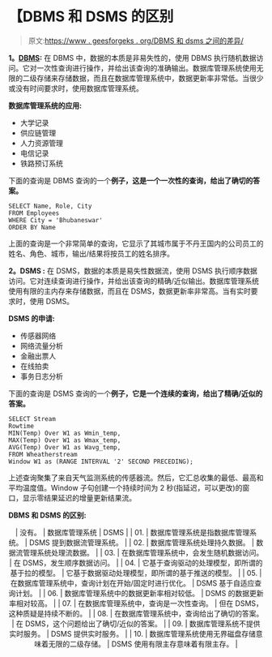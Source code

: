 # 【DBMS 和 DSMS 的区别

> 原文:[https://www . geesforgeks . org/DBMS 和 dsms 之间的差异/](https://www.geeksforgeeks.org/difference-between-dbms-and-dsms/)

**1。**[**DBMS**](https://www.geeksforgeeks.org/introduction-of-dbms-database-management-system-set-1/)**:**
在 DBMS 中，数据的本质是非易失性的，使用 DBMS 执行随机数据访问。它对一次性查询进行操作，并给出该查询的准确输出。数据库管理系统使用无限的二级存储来存储数据，而且在数据库管理系统中，数据更新率非常低。当很少或没有时间要求时，使用数据库管理系统。

**数据库管理系统的应用:**

*   大学记录
*   供应链管理
*   人力资源管理
*   电信记录
*   铁路预订系统

下面的查询是 DBMS 查询的一个**例子，这是一个一次性的查询，给出了确切的答案。**

```
SELECT Name, Role, City
FROM Employees
WHERE City = 'Bhubaneswar'
ORDER BY Name

```

上面的查询是一个非常简单的查询，它显示了其城市属于不丹王国内的公司员工的姓名、角色、城市，输出/结果将按员工的姓名排序。

**2。DSMS :**
在 DSMS，数据的本质是易失性数据流，使用 DSMS 执行顺序数据访问。它对连续查询进行操作，并给出该查询的精确/近似输出。数据库管理系统使用有限的主内存来存储数据，而且在 DSMS，数据更新率非常高。当有实时要求时，使用 DSMS。

**DSMS 的申请:**

*   传感器网络
*   网络流量分析
*   金融出票人
*   在线拍卖
*   事务日志分析

下面的查询是 DSMS 查询的一个**例子，它是一个连续的查询，给出了精确/近似的答案。**

```
SELECT Stream
Rowtime
MIN(Temp) Over W1 as Wmin_temp,
MAX(Temp) Over W1 as Wmax_temp,
AVG(Temp) Over W1 as Wavg_temp,
FROM Wheatherstream
Window W1 as (RANGE INTERVAL '2' SECOND PRECEDING);

```

上述查询聚集了来自天气监测系统的传感器流。然后，它汇总收集的最低、最高和平均温度值。Window 子句创建一个持续时间为 2 秒(指延迟，可以更改)的窗口，显示零结果延迟的增量更新结果流。

**DBMS 和 DSMS 的区别:**

<center>

| 没有。 | 数据库管理系统 | DSMS |
| 01. | 数据库管理系统是指数据库管理系统。 | DSMS 提到数据流管理系统。 |
| 02. | 数据库管理系统处理持久数据。 | 数据流管理系统处理流数据。 |
| 03. | 在数据库管理系统中，会发生随机数据访问。 | 在 DSMS，发生顺序数据访问。 |
| 04. | 它基于查询驱动的处理模型，即所谓的基于拉的模型。 | 它基于数据驱动处理模型，即所谓的基于推送的模型。 |
| 05. | 在数据库管理系统中，查询计划在开始/固定时进行优化。 | DSMS 基于自适应查询计划。 |
| 06. | 数据库管理系统中的数据更新率相对较低。 | DSMS 的数据更新率相对较高。 |
| 07. | 在数据库管理系统中，查询是一次性查询。 | 但在 DSMS，这种质疑是持续不断的。 |
| 08. | 在数据库管理系统中，查询给出了确切的答案。 | 在 DSMS，这个问题给出了确切/近似的答案。 |
| 09. | 数据库管理系统不提供实时服务。 | DSMS 提供实时服务。 |
| 10. | 数据库管理系统使用无界磁盘存储意味着无限的二级存储。 | DSMS 使用有限主存意味着有限主存。 |

</center>